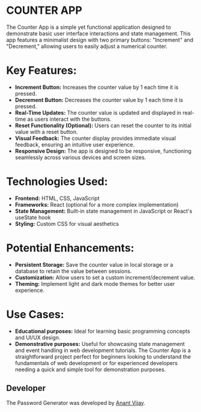 # COUNTER APP
The Counter App is a simple yet functional application designed to demonstrate basic user interface interactions and state management. This app features a minimalist design with two primary buttons: "Increment" and "Decrement," allowing users to easily adjust a numerical counter.

# Key Features:
* **Increment Button:** Increases the counter value by 1 each time it is pressed.
* **Decrement Button:** Decreases the counter value by 1 each time it is pressed.
* **Real-Time Updates:** The counter value is updated and displayed in real-time as users interact with the buttons.
* **Reset Functionality (Optional):** Users can reset the counter to its initial value with a reset button.
* **Visual Feedback:** The counter display provides immediate visual feedback, ensuring an intuitive user experience.
* **Responsive Design:** The app is designed to be responsive, functioning seamlessly across various devices and screen sizes.
# Technologies Used:
* **Frontend:** HTML, CSS, JavaScript
* **Frameworks:** React (optional for a more complex implementation)
* **State Management:** Built-in state management in JavaScript or React's useState hook
* **Styling:** Custom CSS for visual aesthetics

# Potential Enhancements:
* **Persistent Storage:** Save the counter value in local storage or a database to retain the value between sessions.
* **Customization:** Allow users to set a custom increment/decrement value.
* **Theming:** Implement light and dark mode themes for better user experience.
# Use Cases:
* **Educational purposes:** Ideal for learning basic programming concepts and UI/UX design.
* **Demonstrative purposes:** Useful for showcasing state management and event handling in web development tutorials.
The Counter App is a straightforward project perfect for beginners looking to understand the fundamentals of web development or for experienced developers needing a quick and simple tool for demonstration purposes.

Developer
---------

The Password Generator was developed by [Anant Vijay](https://github.com/AnantVijay16).
